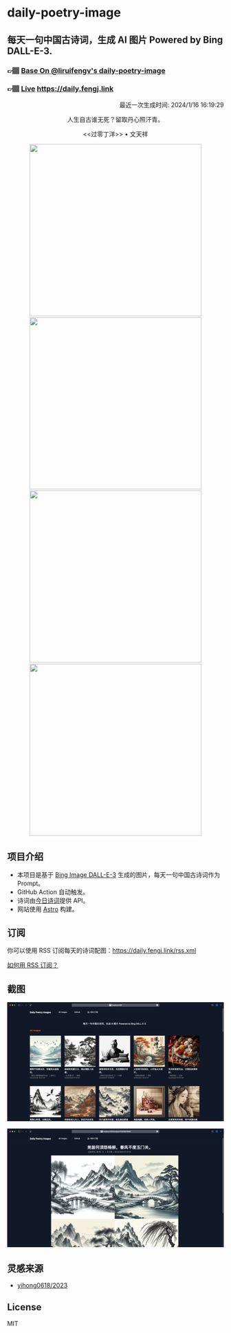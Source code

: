 
# daily-poetry-image

## 每天一句中国古诗词，生成 AI 图片 Powered by Bing DALL-E-3.

### 👉🏽 [Base On @liruifengv's daily-poetry-image](https://github.com/liruifengv/daily-poetry-image)

### 👉🏽 [Live](https://daily.fengj.link) https://daily.fengj.link

<p align="right">
  最近一次生成时间: 2024/1/16 16:19:29
</p>
<p align="center">
人生自古谁无死？留取丹心照汗青。
</p>
<p align="center">
<<过零丁洋>> • 文天祥
</p>
<p align="center">
<img src="https://tse4.mm.bing.net/th/id/OIG.vSgwjztyQWGW8CZ98Un3" height="400" width="400" />
<img src="https://tse3.mm.bing.net/th/id/OIG.y9EiEG9qlRnUHkyaaT0." height="400" width="400" />
<img src="https://tse3.mm.bing.net/th/id/OIG.mIDZhcObUqTJolTxZ4nB" height="400" width="400" />
<img src="https://tse3.mm.bing.net/th/id/OIG.f3NaKbN.Ma0xDdmL75O." height="400" width="400" />
</p>

## 项目介绍

-   本项目是基于 [Bing Image DALL-E-3](https://www.bing.com/images/create) 生成的图片，每天一句中国古诗词作为 Prompt。
-   GitHub Action 自动触发。
-   诗词由[今日诗词](https://www.jinrishici.com/)提供 API。
-   网站使用 [Astro](https://astro.build) 构建。

## 订阅

你可以使用 RSS 订阅每天的诗词配图：https://daily.fengj.link/rss.xml

[如何用 RSS 订阅？](https://zhuanlan.zhihu.com/p/55026716)

## 截图

![图片列表](./screenshots/Snipaste_2023-12-28_21-00-26.png)

![图片详情](./screenshots/Snipaste_2023-12-28_21-00-53.png)

## 灵感来源

-   [yihong0618/2023](https://github.com/yihong0618/2023)

## License

MIT
